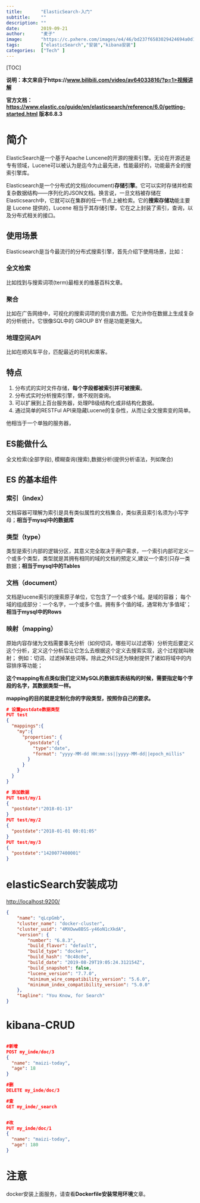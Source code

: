 ```yaml
---
title:       "ElasticSearch-入门"
subtitle:    ""
description: ""
date:        2019-09-21
author:      "麦子"
image:       "https://c.pxhere.com/images/e4/46/bd237f6583029424694a0d16589b-1435053.jpg!d"
tags:        ["elasticSearch","安装","kibana安装"]
categories:  ["Tech" ]
---
```


[TOC]

**说明：本文来自于https://www.bilibili.com/video/av64033816/?p=1>视频讲解**

**官方文档：https://www.elastic.co/guide/en/elasticsearch/reference/6.0/getting-started.html 版本6.8.3**

# 简介

ElasticSearch是一个基于Apache Luncene的开源的搜索引擎。无论在开源还是专有领域，Lucene可以被认为是迄今为止最先进，性能最好的，功能最齐全的搜索引擎库。

Elasticsearch是一个分布式的文档(document)**存储引擎**。它可以实时存储并检索复杂数据结构——序列化的JSON文档。换言说，一旦文档被存储在Elasticsearch中，它就可以在集群的任一节点上被检索。它的**搜索存储功**能主要是 Lucene 提供的，Lucene 相当于其存储引擎，它在之上封装了索引，查询，以及分布式相关的接口。



## 使用场景

Elasticsearch是当今最流行的分布式搜索引擎，首先介绍下使用场景，比如：

### 全文检索

比如找到与搜索词项(term)最相关的维基百科文章。

### 聚合

比如在广告网络中，可视化的搜索词项的竞价直方图。它允许你在数据上生成复杂的分析统计。它很像SQL中的 GROUP BY 但是功能更强大。

### 地理空间API

比如在顺风车平台，匹配最近的司机和乘客。



## 特点

1. 分布式的实时文件存储，**每个字段都被索引并可被搜索**。 
2. 分布式实时分析搜索引擎，做不规则查询。 
3. 可以扩展到上百台服务器，处理PB级结构化或非结构化数据。
4. 通过简单的RESTFul API来隐藏Lucene的复杂性，从而让全文搜索变的简单。 

他相当于一个单独的服务器， 

## ES能做什么

全文检索(全部字段), 模糊查询(搜索),数据分析(提供分析语法，列如聚合)



## ES 的基本组件

### 索引（index）

文档容器可理解为索引是具有类似属性的文档集合，类似表且索引名须为小写字母；**相当于mysql中的数据库**

### 类型（type）

类型是索引内部的逻辑分区，其意义完全取决于用户需求，一个索引内部可定义一个或多个类型，类型就是其拥有相同的域的文档的预定义,建议一个索引只存一类数据；**相当于mysql中的Tables**

### 文档（document） 

文档是lucene索引的搜索原子单位，它包含了一个或多个域。是域的容器；
每个域的组成部分：一个名字，一个或多个值。拥有多个值的域，通常称为‘多值域’；**相当于mysql中的Rows**

### 映射（mapping）

原始内容存储为文档需要事先分析（如何切词，哪些可以过滤等）分析完后要定义这个分析，定义这个分析后让它怎么去根据这个定义去搜索实现，这个过程就叫映射；
例如：切词、过滤掉某些词等。除此之外ES还为映射提供了诸如将域中的内容排序等功能；

**这个mapping有点类似我们定义MySQL的数据库表结构的时候，需要指定每个字段的名字，其数据类型一样。**

**mapping的目的就是定制化你的字段类型，按照你自己的要求。**

```json
# 设置postdate数据类型
PUT test
{
  "mappings":{
    "my":{
      "properties": {
        "postdate":{
          "type":"date",
          "format": "yyyy-MM-dd HH:mm:ss||yyyy-MM-dd||epoch_millis"
        }
      }
    }
  }
}

# 添加数据
PUT test/my/1
{
  "postdate":"2018-01-13"
}
PUT test/my/2
{
  "postdate":"2018-01-01 00:01:05"
}
PUT test/my/3
{
  "postdate":"1420077400001"
}
```



# elasticSearch安装成功

[http://localhost:9200/](http://localhost:9200/)

```json
{
    "name": "qLcpGmb",
    "cluster_name": "docker-cluster",
    "cluster_uuid": "4MXOww8BSS-y46oN1cXkdA",
    "version": {
        "number": "6.8.3",
        "build_flavor": "default",
        "build_type": "docker",
        "build_hash": "0c48c0e",
        "build_date": "2019-08-29T19:05:24.312154Z",
        "build_snapshot": false,
        "lucene_version": "7.7.0",
        "minimum_wire_compatibility_version": "5.6.0",
        "minimum_index_compatibility_version": "5.0.0"
    },
    "tagline": "You Know, for Search"
}
```



# kibana-CRUD

```json

#新增
POST my_inde/doc/3
{
  "name": "maizi-today",
  "age": 18
}

#删
DELETE my_inde/doc/3

#查
GET my_inde/_search


#改
PUT my_inde/doc/1
{
  "name": "maizi-today",
  "age": 180
}
```



# 注意

docker安装上面服务，请查看**Dockerfile安装常用环境**文章。 
